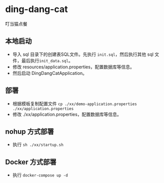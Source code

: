 # ding-dang-cat
叮当猫点餐

## 本地启动

- 导入 sql 目录下的创建表SQL文件。先执行 `init.sql`，然后执行其他 sql 文件，最后执行`init_data.sql`。
- 修改 resources/application.properties，配置数据库等信息。
- 然后启动 DingDangCatApplication。

## 部署

- 根据模板复制配置文件 `cp ./xx/demo-application.properties ./xx/application.properties`
- 修改 ./xx/application.properties，配置数据库等信息。

## nohup 方式部署

- 执行 `sh ./xx/startup.sh`

## Docker 方式部署

- 执行 `docker-compose up -d`
